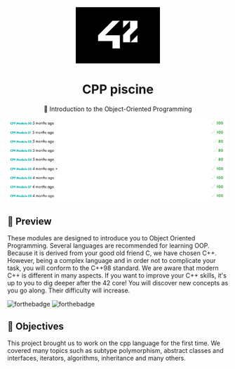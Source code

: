<div align="center">
  <img src="src/school_42_logo.jpeg" height="128px" alt="badge de 42" >
  <h1>CPP piscine</h1>
  <p>🚀 Introduction to the Object-Oriented Programming</p>
  <img src="src/grades.png" alt="grade of the get_next_line project">
<pr> 
</div>

## 👀 Preview
These modules are designed to introduce you to Object Oriented Programming. Several languages are recommended for learning OOP. Because it is derived from your good old friend C, we have chosen C++. However, being a complex language and in order not to complicate your task, you will conform to the C++98 standard.
We are aware that modern C++ is different in many aspects. If you want to improve your C++ skills, it's up to you to dig deeper after the 42 core!
You will discover new concepts as you go along. Their difficulty will increase.

![forthebadge](https://forthebadge.com/images/badges/made-with-c-sharp.svg)
![forthebadge](https://forthebadge.com/images/badges/check-it-out.svg)



## 👀 Objectives
This project brought us to work on the cpp language for the first time. We covered many topics such as subtype polymorphism, abstract classes and interfaces, iterators, algorithms, inheritance and many others. 

<!--badges : https://badge42.vercel.app-->
